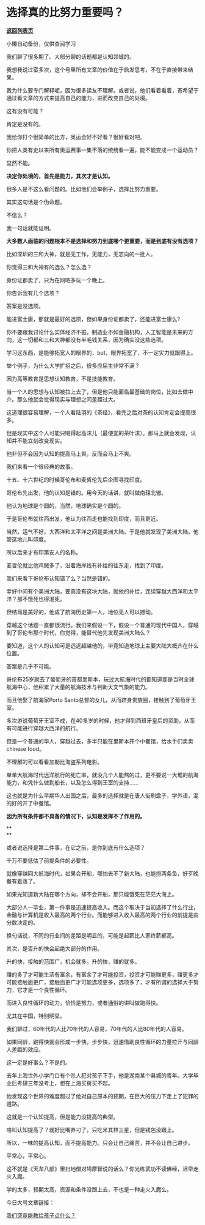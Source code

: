 # 选择真的比努力重要吗？

[**返回列表页**](/gzh/记忆承载3)

小懒自动备份，仅供查阅学习

我们聊了很多期了。大部分聊的话题都是认知领域的。

  

我想我说过蛮多次，这个号里所有文章的价值在于启发思考，不在于直接带来结果。  

  

我为什么要专门解释呢，因为很多读友不理解。或者说，他们看着看着，寄希望于通过看文章的方式来提高自己的能力，进而改变自己的处境。  

  

这有没有可能？

肯定是没有的。

  

我给你打个很简单的比方，奥运会好不好看？很好看对吧。

  

你把人类有史以来所有奥运赛事一集不落的统统看一遍，能不能变成一个运动员？

  

显然不能。

  

 **决定你处境的，首先是能力，其次才是认知。**

  

很多人是不这么看问题的。比如他们会举例子，选择比努力重要。

  

其实这句话是个伪命题。

  

不信么？

我一句话就能证明。

  

 **大多数人面临的问题根本不是选择和努力到底哪个更重要，而是到底有没有选项？**

  

比如深圳的三和大神，就是无工作，无能力，无志向的一批人。

  

你觉得三和大神有的选么？怎么选？

  

身份证都卖了，只为在网吧多玩一个晚上。

  

你告诉我有几个选项？

  

答案是没选项。

  

能进富士康，那就是最好的选项，但如果身份证都卖了，还能进富士康么?

  

你不要跟我讨论什么实体经济不振，制造业不如金融机构，人工智能是未来的方向，这一切都和三和大神都没有半毛钱关系，因为确实没这些选项。

  

学习这东西，是能够拓宽人的眼界的，but，眼界拓宽了，不一定实力就跟得上。

  

举个例子，为什么大学扩招之后，很多应届生非常不满？

  

因为高等教育是思想认知教育，不是技能教育。

  

当一个人的思想与认知被拉上去了，但是他只能面临最基础的岗位，比如去做中介。那么他就会觉得现实与理想之间差距过大。

  

这道理很容易理解，一个人看陆羽的《茶经》，看完之后对茶的认知肯定会提高很多。

  

但是现实中这个人可能只喝得起高沫儿（最便宜的茶叶沫）。那马上就会发现，认知并不能立刻改变现实。

  

他非但不会因为认知的提高马上爽，反而会马上不爽。

  

我们来看一个很经典的故事。  

  

十五、十六世纪的时候哥伦布和麦哲伦先后企图寻找印度。

  

哥伦布先出发，他的认知是错的。用今天的话讲，就叫做南辕北辙。

  

他认为地球是个圆的，当然，地球确实是个圆的。

  

于是哥伦布就往西出发，他认为往西走也能找到印度，而且更近。

  

当然，运气不好，大西洋和太平洋之间是美洲大陆。于是他就发现了美洲大陆。他管这地儿叫印度。

  

所以后来才有印第安人的名称。

  

麦哲伦就比他鸡贼多了，沿着海岸线有补给的往东走，找到了印度。

  

我们来看下哥伦布认知错了么？当然是错的。

  

幸好中间有个美洲大陆，要真没有这块大陆，就他的补给，连续穿越大西洋和太平洋？那不饿死也得渴死。

  

但结局是美好的，他成了航海历史第一人，地位无人可以撼动。

  

穿越这个话题一直都很流行。我们来假设一下，假设一个普通的现代中国人，穿越到了哥伦布那个时代，你觉得，能替代他先发现美洲大陆么？

  

要知道，这个人的认知可是远远超越他的，毕竟知道地球上主要大陆大概齐在什么位置。

  

答案是几乎不可能。

  

哥伦布25岁就去了葡萄牙的首都里斯本，玩过大航海时代的都知道那是当时全球航海中心，他积累了大量的航海技术与判断天文气象的能力。

  

而且他娶了航海家Porto Santo总督的女儿，从而跻身贵族圈，接触到了葡萄牙王室。

  

多次游说葡萄牙王室不成，在40多岁的时候，他才得到西班牙皇后的资助，从而有可能进行穿越大西洋的航行。

  

但是一个普通的华人，穿越过去，多半只能在里斯本开个中餐馆，给水手们卖卖chinese food。

  

不理解的可以看看加勒比海盗系列电影。

  

单单大航海时代远洋航行的死亡率，就没几个人能熬的过，更不要说一大堆的航海能力，和凭什么做到船长，以及怎么得到王室的支持......

  

这也就是为什么早期华人出国之后，最多的选择就是在唐人街刷盘子，学外语，混的好的开了中餐馆。

  

 **因为所有条件都不具备的情况下，认知是发挥不了作用的。**

 **  
**

或者说选择是第二件事，在它之前，是你到底有什么选项？

  

千万不要低估了前提条件的必要性。

  

就像穿越回大航海时代，如果会开船，哪怕去不了新大陆，也能捞两条鱼，好歹晚餐有着落了。

  

如果光知道新大陆在哪个方向，却不会开船，那只能饿死在茫茫大海上。  

  

大部分人一毕业，第一件事是迅速提高收入。而这个取决于当初选择了什么行业，金融与计算机是收入最高的两个行业。而能够进入收入最高的两个行业的前提是由分数决定的。

  

换句话说，不同的行业间的差距是明显的，可能是起薪比人家终薪都高。

  

其次，是否升的快会起绝大部分的作用。

  

升的快，接触的范围广，机会就多。升的快，赚的就多。

  

赚的多了才可能生活有富余，有富余了才可能投资，投资才可能赚更多，赚更多才可能接触面更广，接触面更广才可能选项更多，选项多了，才有所谓的选择大于努力，它才是一个良性循环。

  

而进入良性循环的动力，恰恰是努力，或者通俗的讲叫做跑得快。

  

尤其在中国，特别明显。

  

我们聊过，60年代的人比70年代的人容易，70年代的人比80年代的人容易。

  

如果同龄，跑得快就会形成一步快，步步快，迅速借助良性循环的力量拉开与同龄人差距的效应。

  

这一定是好事么？不是的。

  

去年上海世外小学门口有个杀人犯对孩子下手，他是湖南某个县城的青年。大学毕业后考研三年没考上，想在上海买房买不起。

  

他发现这个世界的难度超过了他对自己原本的预期，在巨大的压力下走上了犯罪的道路。

  

这就是一个认知提高，但是能力没提高的典型。

  

啥叫认知提高了？就好比嘴养刁了，只吃米其林三星，但是钱包没跟上。

  

所以，一味的提高认知，而不提高能力。只会让自己痛苦，并不会让自己进步。

  

平常心，平常心。

  

这不就是《天龙八部》里扫地僧对鸠摩智说的话么？你光练武功不读佛经，迟早走火入魔。  

  

学的太多，预期太高，资源和条件没跟上去，不也是一种走火入魔么。

  

今日大号文章链接：

[我们究竟能教给孩子点什么？](https://mp.weixin.qq.com/s?__biz=MzU0MjYwNDU2Mw==&mid=2247486964&idx=2&sn=7d44ee697a08983281c692a6d729f9d8&chksm=fb196188cc6ee89ebb4253c77b1ee640cf6e69f8f39666d2e0629a253ed93bd8369cc8514c69&token=87199101&lang=zh_CN&scene=21#wechat_redirect)  


